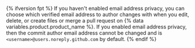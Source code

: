 {% ifversion fpt %}
If you haven't enabled email address privacy, you can choose which verified email address to author changes with when you edit, delete, or create files or merge a pull request on {% data variables.product.product_name %}. If you enabled email address privacy, then the commit author email address cannot be changed and is `<username>@users.noreply.github.com` by default.
{% endif %}
